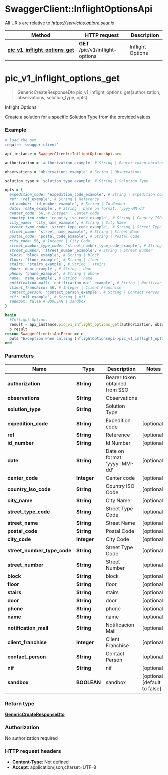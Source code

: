 # SwaggerClient::InflightOptionsApi

All URIs are relative to *https://servicios.apipre.seur.io*

Method | HTTP request | Description
------------- | ------------- | -------------
[**pic_v1_inflight_options_get**](InflightOptionsApi.md#pic_v1_inflight_options_get) | **GET** /pic/v1/inflight-options | Inflight Options


# **pic_v1_inflight_options_get**
> GenericCreateResponseDto pic_v1_inflight_options_get(authorization, observations, solution_type, opts)

Inflight Options

Create a solution for a specific Solution Type from the provided values

### Example
```ruby
# load the gem
require 'swagger_client'

api_instance = SwaggerClient::InflightOptionsApi.new

authorization = 'authorization_example' # String | Bearer token obtained from SSO

observations = 'observations_example' # String | Observations

solution_type = 'solution_type_example' # String | Solution Type

opts = { 
  expedition_code: 'expedition_code_example', # String | Expedition code
  ref: 'ref_example', # String | Reference
  id_number: 'id_number_example', # String | Id Number
  date: 'date_example', # String | Date on format: 'yyyy-MM-dd'
  center_code: 56, # Integer | Center code
  country_iso_code: 'country_iso_code_example', # String | Country ISO Code
  city_name: 'city_name_example', # String | City Name
  street_type_code: 'street_type_code_example', # String | Street Type Code
  street_name: 'street_name_example', # String | Street Name
  postal_code: 'postal_code_example', # String | Postal Code
  city_code: 56, # Integer | City Code
  street_number_type_code: 'street_number_type_code_example', # String | Street Type Code
  street_number: 'street_number_example', # String | Street Number
  block: 'block_example', # String | block
  floor: 'floor_example', # String | floor
  stairs: 'stairs_example', # String | stairs
  door: 'door_example', # String | door
  phone: 'phone_example', # String | phone
  name: 'name_example', # String | name
  notification_mail: 'notification_mail_example', # String | Notificacion Mail
  client_franchise: 56, # Integer | Client Franchise
  contact_person: 'contact_person_example', # String | Contact Person
  nif: 'nif_example', # String | nif
  sandbox: false # BOOLEAN | sandbox
}

begin
  #Inflight Options
  result = api_instance.pic_v1_inflight_options_get(authorization, observations, solution_type, opts)
  p result
rescue SwaggerClient::ApiError => e
  puts "Exception when calling InflightOptionsApi->pic_v1_inflight_options_get: #{e}"
end
```

### Parameters

Name | Type | Description  | Notes
------------- | ------------- | ------------- | -------------
 **authorization** | **String**| Bearer token obtained from SSO | 
 **observations** | **String**| Observations | 
 **solution_type** | **String**| Solution Type | 
 **expedition_code** | **String**| Expedition code | [optional] 
 **ref** | **String**| Reference | [optional] 
 **id_number** | **String**| Id Number | [optional] 
 **date** | **String**| Date on format: &#39;yyyy-MM-dd&#39; | [optional] 
 **center_code** | **Integer**| Center code | [optional] 
 **country_iso_code** | **String**| Country ISO Code | [optional] 
 **city_name** | **String**| City Name | [optional] 
 **street_type_code** | **String**| Street Type Code | [optional] 
 **street_name** | **String**| Street Name | [optional] 
 **postal_code** | **String**| Postal Code | [optional] 
 **city_code** | **Integer**| City Code | [optional] 
 **street_number_type_code** | **String**| Street Type Code | [optional] 
 **street_number** | **String**| Street Number | [optional] 
 **block** | **String**| block | [optional] 
 **floor** | **String**| floor | [optional] 
 **stairs** | **String**| stairs | [optional] 
 **door** | **String**| door | [optional] 
 **phone** | **String**| phone | [optional] 
 **name** | **String**| name | [optional] 
 **notification_mail** | **String**| Notificacion Mail | [optional] 
 **client_franchise** | **Integer**| Client Franchise | [optional] 
 **contact_person** | **String**| Contact Person | [optional] 
 **nif** | **String**| nif | [optional] 
 **sandbox** | **BOOLEAN**| sandbox | [optional] [default to false]

### Return type

[**GenericCreateResponseDto**](GenericCreateResponseDto.md)

### Authorization

No authorization required

### HTTP request headers

 - **Content-Type**: Not defined
 - **Accept**: application/json;charset=UTF-8



